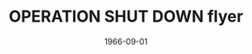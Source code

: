 --- 
title: OPERATION SHUT DOWN flyer
featured: black-panthers-1.jpg
featuredAlt: Flyer for boycott
layout: "tc-single"
hasContentInGallery: true
date: 1966-09-01
--- 